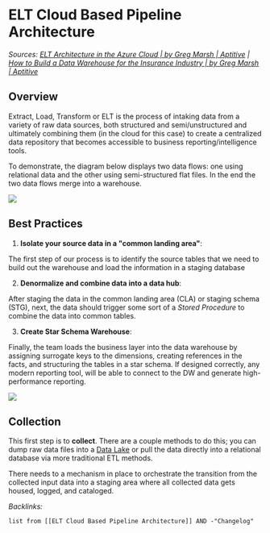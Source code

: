 # ELT Cloud Based Pipeline Architecture

*Sources: [ELT Architecture in the Azure Cloud | by Greg Marsh | Aptitive](https://blog.aptitive.com/elt-architecture-in-the-azure-cloud-50a90681036b) | [How to Build a Data Warehouse for the Insurance Industry | by Greg Marsh | Aptitive](https://blog.aptitive.com/how-to-build-a-data-warehouse-for-the-insurance-industry-adb6399ddb89)*

## Overview

Extract, Load, Transform or ELT is the process of intaking data from a variety of raw data sources, both structured and semi/unstructured and ultimately combining them (in the cloud for this case) to create a centralized data repository that becomes accessible to business reporting/intelligence tools.

To demonstrate, the diagram below displays two data flows: one using relational data and the other using semi-structured flat files. In the end the two data flows merge into a warehouse.

![](https://i.imgur.com/3qEtSUn.png)

## Best Practices

1. **Isolate your source data in a "common landing area"**: 

The first step of our process is to identify the source tables that we need to build out the warehouse and load the information in a staging database

2. **Denormalize and combine data into a data hub**:

After staging the data in the common landing area (CLA) or staging schema (STG), next, the data should trigger some sort of a *Stored Procedure* to combine the data into common tables. 

3. **Create Star Schema Warehouse**:

Finally, the team loads the business layer into the data warehouse by assigning surrogate keys to the dimensions, creating references in the facts, and structuring the tables in a star schema. If designed correctly, any modern reporting tool, will be able to connect to the DW and generate high-performance reporting.

![](https://i.imgur.com/72ojaZQ.png)

## Collection

This first step is to **collect**.  There are a couple methods to do this; you can dump raw data files into a [Data Lake](Data%20Lake.md) or pull the data directly into a relational database via more traditional ETL methods.

There needs to a mechanism in place to orchestrate the transition from the collected input data into a staging area where all collected data gets housed, logged, and cataloged.

*Backlinks:*

````dataview
list from [[ELT Cloud Based Pipeline Architecture]] AND -"Changelog"
````
